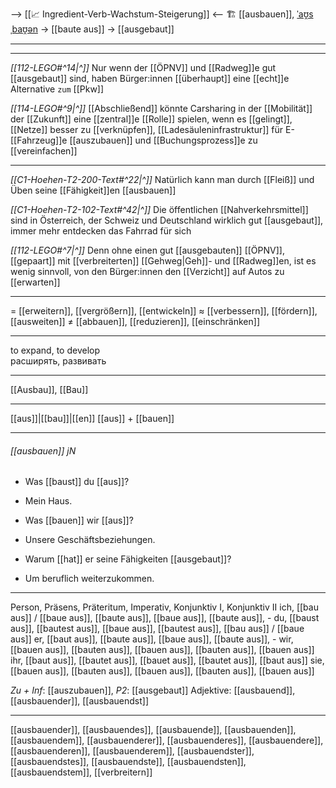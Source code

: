 --> [[📈 Ingredient-Verb-Wachstum-Steigerung]] <--
🏗️ [[ausbauen]], [ˈaʊ̯sˌbaʊ̯ən](https://youglish.com/pronounce/ausbauen/german) → [[baute aus]] → [[ausgebaut]]

----
---

*[[112-LEGO#^14|^]]* Nur wenn der [[ÖPNV]] und [[Radweg]]e gut [[ausgebaut]] sind, haben Bürger:innen [[überhaupt]] eine [[echt]]e Alternative `zum` [[Pkw]]


*[[114-LEGO#^9|^]]* [[Abschließend]] könnte Carsharing in der [[Mobilität]] der [[Zukunft]] eine [[zentral]]e [[Rolle]] spielen, wenn es [[gelingt]], [[Netze]] besser zu [[verknüpfen]], [[Ladesäuleninfrastruktur]] für E-[[Fahrzeug]]e [[auszubauen]] und [[Buchungsprozess]]e zu [[vereinfachen]]





---

*[[C1-Hoehen-T2-200-Text#^22|^]]* Natürlich kann man durch [[Fleiß]] und Üben seine [[Fähigkeit]]en [[ausbauen]]

*[[C1-Hoehen-T2-102-Text#^42|^]]* Die öffentlichen [[Nahverkehrsmittel]] sind in Österreich, der Schweiz und Deutschland wirklich gut [[ausgebaut]], immer mehr entdecken das Fahrrad für sich

*[[112-LEGO#^7|^]]* Denn ohne einen gut [[ausgebauten]] [[ÖPNV]], [[gepaart]] mit [[verbreiterten]] [[Gehweg|Geh]]- und [[Radweg]]en, ist es wenig sinnvoll, von den Bürger:innen den [[Verzicht]] auf Autos zu [[erwarten]]

---
= [[erweitern]], [[vergrößern]], [[entwickeln]]
≈ [[verbessern]], [[fördern]], [[ausweiten]]
≠ [[abbauen]], [[reduzieren]], [[einschränken]]


---
to expand, to develop  
расширять, развивать

---
[[Ausbau]], [[Bau]]

---
[[aus]]|[[bau]]|[[en]]
[[aus]] + [[bauen]]


---
###### [[ausbauen]] jN
- Was [[baust]] du [[aus]]?
- Mein Haus.

- Was [[bauen]] wir [[aus]]?
- Unsere Geschäftsbeziehungen.

- Warum [[hat]] er seine Fähigkeiten [[ausgebaut]]?
- Um beruflich weiterzukommen.

---
Person, Präsens, Präteritum, Imperativ, Konjunktiv I, Konjunktiv II
ich, [[bau aus]] / [[baue aus]], [[baute aus]], [[baue aus]], [[baute aus]], -
du, [[baust aus]], [[bautest aus]], [[baue aus]], [[bautest aus]], [[bau aus]] / [[baue aus]]
er, [[baut aus]], [[baute aus]], [[baue aus]], [[baute aus]], -
wir, [[bauen aus]], [[bauten aus]], [[bauen aus]], [[bauten aus]], [[bauen aus]]
ihr, [[baut aus]], [[bautet aus]], [[bauet aus]], [[bautet aus]], [[baut aus]]
sie, [[bauen aus]], [[bauten aus]], [[bauen aus]], [[bauten aus]], [[bauen aus]]

*Zu + Inf*: [[auszubauen]], *P2*: [[ausgebaut]]
Adjektive: [[ausbauend]], [[ausbauender]], [[ausbauendst]]

---
[[ausbauender]], [[ausbauendes]], [[ausbauende]], [[ausbauenden]], [[ausbauendem]], [[ausbauenderer]], [[ausbauenderes]], [[ausbauendere]], [[ausbauenderen]], [[ausbauenderem]], [[ausbauendster]], [[ausbauendstes]], [[ausbauendste]], [[ausbauendsten]], [[ausbauendstem]], [[verbreitern]]